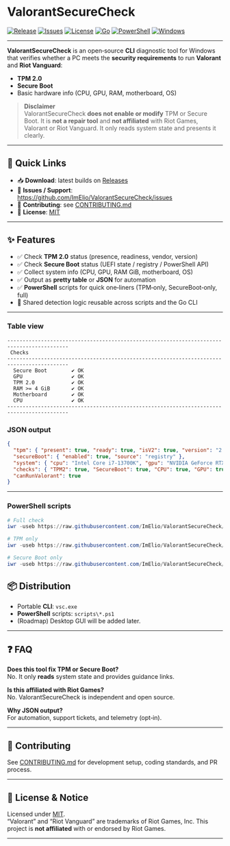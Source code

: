 # ValorantSecureCheck

[![Release](https://img.shields.io/github/v/release/ImElio/ValorantSecureCheck?style=for-the-badge)](https://github.com/ImElio/ValorantSecureCheck/releases)
[![Issues](https://img.shields.io/github/issues/ImElio/ValorantSecureCheck?style=for-the-badge)](https://github.com/ImElio/ValorantSecureCheck/issues)
[![License](https://img.shields.io/github/license/ImElio/ValorantSecureCheck?style=for-the-badge)](LICENSE)
[![Go](https://img.shields.io/badge/Go-1.22+-00ADD8?style=for-the-badge&logo=go)](https://go.dev/)
[![PowerShell](https://img.shields.io/badge/PowerShell-5.1+-5391FE?style=for-the-badge&logo=powershell)](https://learn.microsoft.com/powershell/)
[![Windows](https://img.shields.io/badge/Windows-10%2F11-0078D6?style=for-the-badge&logo=windows)](https://www.microsoft.com/windows)

---

**ValorantSecureCheck** is an open‑source **CLI** diagnostic tool for Windows that verifies whether a PC meets the **security requirements** to run **Valorant** and **Riot Vanguard**:
- **TPM 2.0**
- **Secure Boot**
- Basic hardware info (CPU, GPU, RAM, motherboard, OS)

> **Disclaimer**  
> ValorantSecureCheck **does not enable or modify** TPM or Secure Boot. It is **not a repair tool** and **not affiliated** with Riot Games, Valorant or Riot Vanguard. It only reads system state and presents it clearly.

---

## 🔗 Quick Links

- 📥 **Download**: latest builds on [Releases](https://github.com/ImElio/ValorantSecureCheck/releases)
- 🐞 **Issues / Support**: <https://github.com/ImElio/ValorantSecureCheck/issues>
- 🤝 **Contributing**: see [CONTRIBUTING.md](CONTRIBUTING.md)
- 📄 **License**: [MIT](LICENSE)

---

## ✨ Features

- ✅ Check **TPM 2.0** status (presence, readiness, vendor, version)
- ✅ Check **Secure Boot** status (UEFI state / registry / PowerShell API)
- ✅ Collect system info (CPU, GPU, RAM GiB, motherboard, OS)
- ✅ Output as **pretty table** or **JSON** for automation
- ✅ **PowerShell** scripts for quick one‑liners (TPM‑only, SecureBoot‑only, full)
- 🧩 Shared detection logic reusable across scripts and the Go CLI

---


### Table view
```text
------------------------------------------------------------------------------------------
 Checks
------------------------------------------------------------------------------------------
  Secure Boot        ✔ OK
  GPU                ✔ OK
  TPM 2.0            ✔ OK
  RAM >= 4 GiB       ✔ OK
  Motherboard        ✔ OK
  CPU                ✔ OK
------------------------------------------------------------------------------------------
```

### JSON output
```json
{
  "tpm": { "present": true, "ready": true, "isV2": true, "version": "2.0", "vendor": "INTC" },
  "secureBoot": { "enabled": true, "source": "registry" },
  "system": { "cpu": "Intel Core i7-13700K", "gpu": "NVIDIA GeForce RTX 3060 Ti", "ramGiB": 32, "motherboard": "MSI PRO Z790-P WIFI", "os": "Windows 11 Pro" },
  "checks": { "TPM2": true, "SecureBoot": true, "CPU": true, "GPU": true, "RAM>=4GiB": true, "Motherboard": true },
  "canRunValorant": true
}
```

---

### PowerShell scripts
```powershell
# Full check
iwr -useb https://raw.githubusercontent.com/ImElio/ValorantSecureCheck/main/scripts/ValorantSecureCheck.ps1 | iex

# TPM only
iwr -useb https://raw.githubusercontent.com/ImElio/ValorantSecureCheck/main/scripts/Get-TPMStatus.ps1 | iex

# Secure Boot only
iwr -useb https://raw.githubusercontent.com/ImElio/ValorantSecureCheck/main/scripts/Get-SecureBootStatus.ps1 | iex
```

## 📦 Distribution

- Portable **CLI**: `vsc.exe`
- **PowerShell** scripts: `scripts\*.ps1`
- (Roadmap) Desktop GUI will be added later.

---

## ❓ FAQ

**Does this tool fix TPM or Secure Boot?**  
No. It only **reads** system state and provides guidance links.

**Is this affiliated with Riot Games?**  
No. ValorantSecureCheck is independent and open source.

**Why JSON output?**  
For automation, support tickets, and telemetry (opt‑in).

---

## 🤝 Contributing

See [CONTRIBUTING.md](CONTRIBUTING.md) for development setup, coding standards, and PR process.

---

## 🧾 License & Notice

Licensed under [MIT](LICENSE).  
“Valorant” and “Riot Vanguard” are trademarks of Riot Games, Inc. This project is **not affiliated** with or endorsed by Riot Games.

---
